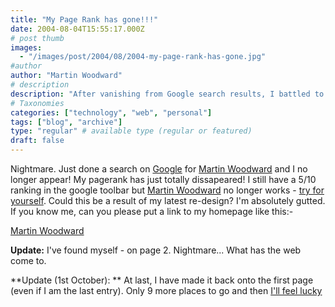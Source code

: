 ```yaml
---
title: "My Page Rank has gone!!!"
date: 2004-08-04T15:55:17.000Z
# post thumb
images:
  - "/images/post/2004/08/2004-my-page-rank-has-gone.jpg"
#author
author: "Martin Woodward"
# description
description: "After vanishing from Google search results, I battled to regain my rank, finally clawing back to page one—though I'm still in last place."
# Taxonomies
categories: ["technology", "web", "personal"]
tags: ["blog", "archive"]
type: "regular" # available type (regular or featured)
draft: false
---
```

Nightmare.  Just done a search on [Google](http://www.google.com) for [Martin Woodward](http://www.woodwardweb.com) and I no longer appear!   My pagerank has just totally dissapeared!  I still have a 5/10 ranking in the google toolbar but [Martin Woodward](http://www.woodwardweb.com) no longer works - [try for yourself](http://www.google.co.uk/search?q=Martin+Woodward).  Could this be a result of my latest re-design?  I'm absolutely gutted. If you know me, can you please put a link to my homepage like this:-

<A HREF="http://www.woodwardweb.com">Martin Woodward</A>

**Update:**  I've found myself - on page 2.  Nightmare...  What has the web come to.

**Update (1st October): ** At last, I have made it back onto the first page (even if I am the last entry).  Only 9 more places to go and then [I'll feel lucky](http://www.google.co.uk/help/features.html#lucky)
